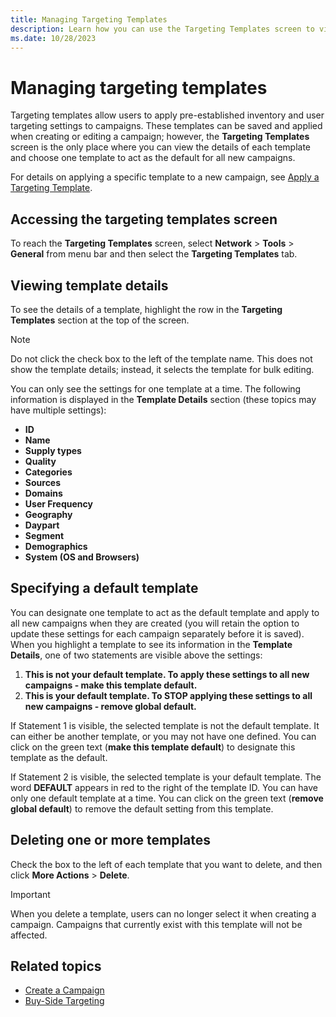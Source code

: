 ```yaml
---
title: Managing Targeting Templates
description: Learn how you can use the Targeting Templates screen to view the details of each template and choose one template to act as the default for all new campaigns. 
ms.date: 10/28/2023
---
```



# Managing targeting templates

Targeting templates allow users to apply pre-established inventory and
user targeting settings to campaigns. These templates can be saved and
applied when creating or editing a campaign; however, the
**Targeting Templates** screen is the
only place where you can view the details of each template and choose
one template to act as the default for all new campaigns.

For details on applying a specific template to a new campaign, see [Apply a Targeting Template](apply-a-targeting-template.md).

## Accessing the targeting templates screen

To reach the **Targeting Templates**
screen, select
**Network** \> **Tools** \> **General** from menu bar and then
select the **Targeting Templates** tab.

## Viewing template details

To see the details of a template, highlight the row in the
**Targeting Templates** section at the top
of the screen.

> [!NOTE]
> Do not click the check box to the left of the template name. This does not show the template details; instead, it selects the template for bulk editing.

You can only see the settings for one template at a time. The following
information is displayed in the **Template
Details** section (these topics may have multiple settings):

- **ID**
- **Name**
- **Supply types**
- **Quality**
- **Categories**
- **Sources**
- **Domains**
- **User Frequency**
- **Geography**
- **Daypart**
- **Segment**
- **Demographics**
- **System (OS and Browsers)**

## Specifying a default template

You can designate one template to act as the default template and apply
to all new campaigns when they are created (you will retain the option
to update these settings for each campaign separately before it is
saved). When you highlight a template to see its information in the
**Template Details**, one of two statements are visible above the
settings:

1. **This is not your default template. To apply these settings to all
    new campaigns - make this template default.**
1. **This is your default template. To STOP applying these settings to
    all new campaigns - remove global default.**

If Statement 1 is visible, the selected template is not the default
template. It can either be another template, or you may not have one
defined. You can click on the green text
(**make this template default**) to
designate this template as the default.

If Statement 2 is visible, the selected template is your default
template. The word **DEFAULT** appears in
red to the right of the template ID. You can have only one default
template at a time. You can click on the green text
(**remove global default**) to remove the
default setting from this template.

## Deleting one or more templates

Check the box to the left of each template that you want to delete, and
then click **More Actions** \> **Delete**.

> [!IMPORTANT]
> When you delete a template, users can no longer select it when creating a campaign. Campaigns that currently exist with this template will not be affected.

## Related topics

- [Create a Campaign](create-a-campaign.md)
- [Buy-Side Targeting](buy-side-targeting.md)